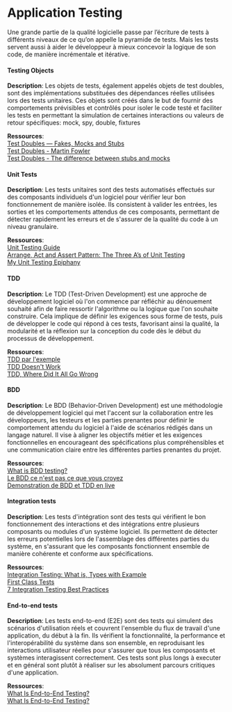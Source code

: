 # Application Testing
Une grande partie de la qualité logicielle passe par l’écriture de tests à différents niveaux de ce qu’on appelle la pyramide de tests. Mais les tests servent aussi à aider le développeur à mieux concevoir la logique de son code, de manière incrémentale et itérative.


#### Testing Objects
**Description**: Les objets de tests, également appelés objets de test doubles, sont des implémentations substituées des dépendances réelles utilisées lors des tests unitaires. Ces objets sont créés dans le but de fournir des comportements prévisibles et contrôlés pour isoler le code testé et faciliter les tests en permettant la simulation de certaines interactions ou valeurs de retour spécifiques: mock, spy, double, fixtures

**Ressources**:\
[Test Doubles — Fakes, Mocks and Stubs](https://blog.pragmatists.com/test-doubles-fakes-mocks-and-stubs-1a7491dfa3da)\
[Test Doubles - Martin Fowler](https://martinfowler.com/bliki/TestDouble.html)\
[Test Doubles - The difference between stubs and mocks](https://womanonrails.com/test-doubles)


#### Unit Tests
**Description**: Les tests unitaires sont des tests automatisés effectués sur des composants individuels d'un logiciel pour vérifier leur bon fonctionnement de manière isolée. Ils consistent à valider les entrées, les sorties et les comportements attendus de ces composants, permettant de détecter rapidement les erreurs et de s'assurer de la qualité du code à un niveau granulaire.

**Ressources**:\
[Unit Testing Guide](https://www.guru99.com/unit-testing-guide.html)\
[Arrange, Act and Assert Pattern: The Three A’s of Unit Testing](https://robertmarshall.dev/blog/arrange-act-and-assert-pattern-the-three-as-of-unit-testing/)\
[My Unit Testing Epiphany](https://www.stevefenton.co.uk/2013/05/my-unit-testing-epiphany/)

#### TDD
**Description**: Le TDD (Test-Driven Development) est une approche de développement logiciel où l'on commence par réfléchir au dénouement souhaité afin de faire ressortir l'algorithme ou la logique que l'on souhaite construire. Cela implique de définir les exigences sous forme de tests, puis de développer le code qui répond à ces tests, favorisant ainsi la qualité, la modularité et la réflexion sur la conception du code dès le début du processus de développement.

**Ressources**:\
[TDD par l'exemple](https://www.youtube.com/watch?v=nbSaq_ykOl4&t=18s&pp=ygUXYWxnb3JpdGhtZSBpbmZvcm1hdGlxdWU%3D)\
[TDD Doesn't Work](https://blog.cleancoder.com/uncle-bob/2016/11/10/TDD-Doesnt-work.html)\
[TDD, Where Did It All Go Wrong](https://www.youtube.com/watch?v=EZ05e7EMOLM&ab_channel=DevTernityConference)

#### BDD
**Description**: Le BDD (Behavior-Driven Development) est une méthodologie de développement logiciel qui met l'accent sur la collaboration entre les développeurs, les testeurs et les parties prenantes pour définir le comportement attendu du logiciel à l'aide de scénarios rédigés dans un langage naturel. Il vise à aligner les objectifs métier et les exigences fonctionnelles en encourageant des spécifications plus compréhensibles et une communication claire entre les différentes parties prenantes du projet.

**Ressources**:\
[What is BDD testing?](https://www.browserstack.com/guide/what-is-bdd-testing)\
[Le BDD ce n'est pas ce que vous croyez](https://www.youtube.com/watch?v=3mSajdqhitQ)\
[Demonstration de BDD et TDD en live](https://medium.com/wealcomecompany/d%C3%A9monstration-de-bdd-et-tdd-en-live-bbc3329b39e)

#### Integration tests
**Description**: Les tests d'intégration sont des tests qui vérifient le bon fonctionnement des interactions et des intégrations entre plusieurs composants ou modules d'un système logiciel. Ils permettent de détecter les erreurs potentielles lors de l'assemblage des différentes parties du système, en s'assurant que les composants fonctionnent ensemble de manière cohérente et conforme aux spécifications.

**Ressources**:\
[Integration Testing: What is, Types with Example](https://www.guru99.com/integration-testing.html)\
[First Class Tests](https://blog.cleancoder.com/uncle-bob/2017/05/05/TestDefinitions.html)\
[7 Integration Testing Best Practices](https://research.aimultiple.com/integration-testing-best-practices/)

#### End-to-end tests
**Description**: Les tests end-to-end (E2E) sont des tests qui simulent des scénarios d'utilisation réels et couvrent l'ensemble du flux de travail d'une application, du début à la fin. Ils vérifient la fonctionnalité, la performance et l'interopérabilité du système dans son ensemble, en reproduisant les interactions utilisateur réelles pour s'assurer que tous les composants et systèmes interagissent correctement. Ces tests sont plus longs à executer et en général sont plutôt à réaliser sur les absolument parcours critiques d'une application.

**Ressources**:\
[What Is End-to-End Testing?](https://www.browserstack.com/guide/end-to-end-testing)\
[What Is End-to-End Testing?](https://www.youtube.com/watch?v=wycIcpuLkzU&pp=ygUSZW5kIHRvIGVuZCB0ZXN0aW5n)
